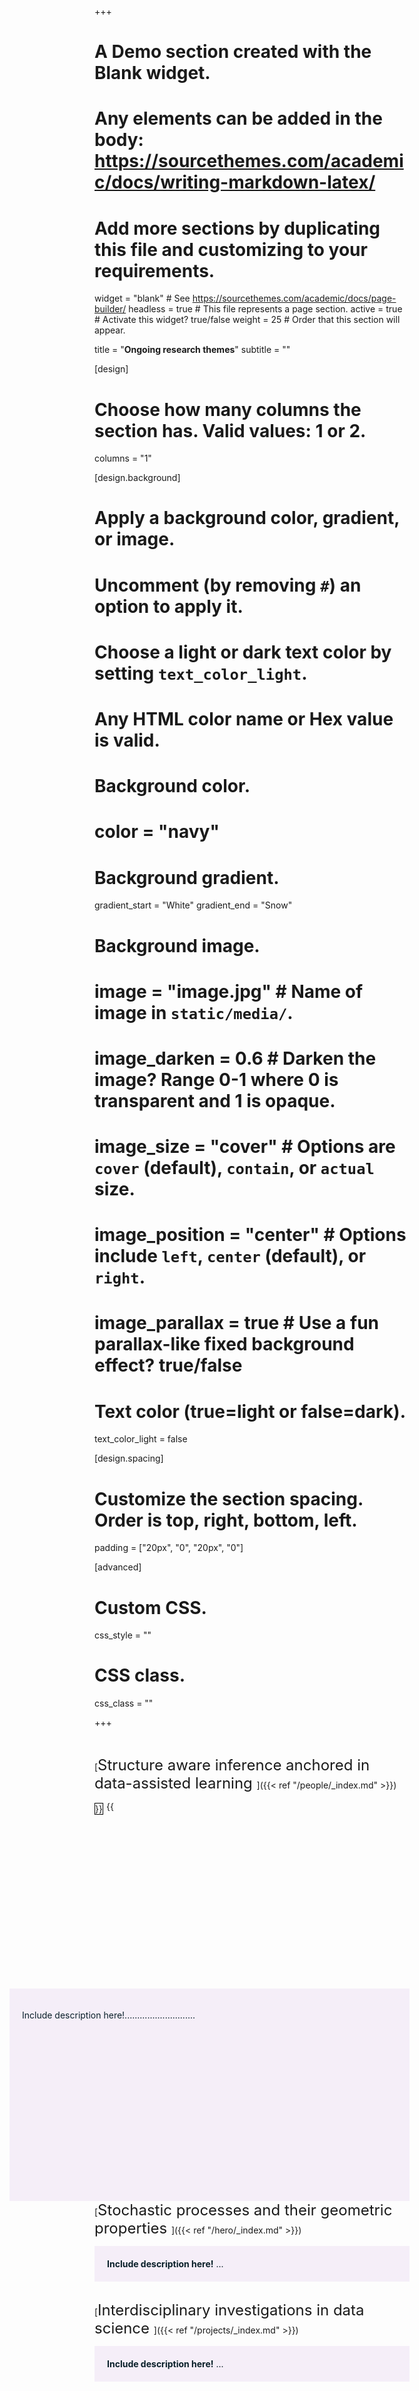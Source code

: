 +++
# A Demo section created with the Blank widget.
# Any elements can be added in the body: https://sourcethemes.com/academic/docs/writing-markdown-latex/
# Add more sections by duplicating this file and customizing to your requirements.

widget = "blank"  # See https://sourcethemes.com/academic/docs/page-builder/
headless = true  # This file represents a page section.
active = true  # Activate this widget? true/false
weight = 25  # Order that this section will appear.

title = "**Ongoing research themes**"
subtitle = ""

[design]

  # Choose how many columns the section has. Valid values: 1 or 2.
  columns = "1"

[design.background]
  # Apply a background color, gradient, or image.
  #   Uncomment (by removing `#`) an option to apply it.
  #   Choose a light or dark text color by setting `text_color_light`.

  #   Any HTML color name or Hex value is valid.

  # Background color.
  # color = "navy"

  # Background gradient.
  gradient_start = "White"
  gradient_end = "Snow"

  # Background image.
  # image = "image.jpg"  # Name of image in `static/media/`.
  # image_darken = 0.6  # Darken the image? Range 0-1 where 0 is transparent and 1 is opaque.
  # image_size = "cover"  #  Options are `cover` (default), `contain`, or `actual` size.
  # image_position = "center"  # Options include `left`, `center` (default), or `right`.
  # image_parallax = true  # Use a fun parallax-like fixed background effect? true/false

  # Text color (true=light or false=dark).
  text_color_light = false

[design.spacing]

  # Customize the section spacing. Order is top, right, bottom, left.
  padding = ["20px", "0", "20px", "0"]

[advanced]
 # Custom CSS. 
 css_style = ""

 # CSS class.
 css_class = ""

+++

<br>

[<font size="+2">Structure aware inference anchored in data-assisted learning </font>]({{< ref "/people/_index.md" >}})



<head>
<meta name="viewport" content="width=device-width, initial-scale=1">
<style>
.alert {
  padding: 20px;
  background-color: #B2EBF2;
  color: #091f29;
  }

  .closebtn {
  margin-left: 15px;
  color: white;
  font-weight: bold;
  float: right;
  font-size: 22px;
  line-height: 20px;
  cursor: pointer;
  transition: 0.3s;
}

.closebtn:hover {
  color: black;
}
</style>
</head>

<body>

<div style="width: 500px; float:left; height:300px;">
  {{<figure library="true" src="winners_curse.png" title="A caption" height="300"       width="400" style="float: left; margin: 3px 5px 3px 0px; border: 1px solid #000000;">}}
</div> <div class="alert" style="width: 600px; float:right; height:300px"> 
    <p>Include description here!............................</p>
</div>































</body>



<br>

<br>

<br>

<br>

<br>













[<font size="+2">Stochastic processes and their geometric properties </font>]({{< ref "/hero/_index.md" >}})

<head>
<meta name="viewport" content="width=device-width, initial-scale=1">
<style>
.alert {
  padding: 20px;
  background-color: #B2EBF2;
  color: #091f29;
  }

  .closebtn {
  margin-left: 15px;
  color: white;
  font-weight: bold;
  float: right;
  font-size: 22px;
  line-height: 20px;
  cursor: pointer;
  transition: 0.3s;
}

.closebtn:hover {
  color: black;
}
</style>
</head>



<body>

<div class="alert"> 
  <strong>Include description here!</strong> ...
</div>

</body>



<br>



















[<font size="+2">Interdisciplinary investigations in data science </font>]({{< ref "/projects/_index.md" >}})

<head>
<meta name="viewport" content="width=device-width, initial-scale=1">
<style>
.alert {
  padding: 20px;
  background-color: #F5EEF8;
  color: #091f29;
  }


  .closebtn {
  margin-left: 15px;
  color: white;
  font-weight: bold;
  float: right;
  font-size: 22px;
  line-height: 20px;
  cursor: pointer;
  transition: 0.3s;
}

.closebtn:hover {
  color: black;
}
</style>
</head>

<div class="alert"> 
  <strong>Include description here!</strong> ...
</div>
</body>

